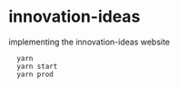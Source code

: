 # innovation-ideas
implementing the innovation-ideas website

```
  yarn 
  yarn start
  yarn prod
```